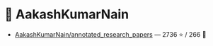 # 👤 AakashKumarNain

- [AakashKumarNain/annotated_research_papers](https://github.com/AakashKumarNain/annotated_research_papers) — 2736 ⭐️ / 266 🍴

